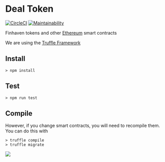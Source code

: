 # Deal Token

[![CircleCI](https://circleci.com/gh/Finhaven/DealToken/tree/master.svg?style=svg)](https://circleci.com/gh/Finhaven/DealToken/tree/master)
[![Maintainability](https://api.codeclimate.com/v1/badges/5e696ad902abc5e35858/maintainability)](https://codeclimate.com/github/Finhaven/DealToken/maintainability)

Finhaven tokens and other [Ethereum](https://ethereum.org) smart contracts

We are using the [Truffle Framework](http://truffleframework.com/)

## Install

```shell
> npm install
```

## Test

```shell
> npm run test
```

## Compile

However, if you change smart contracts, you will need to recompile them. You can do this with

```shell
> truffle compile
> truffle migrate
```

![](https://ethereum.org/images/logos/ETHEREUM-LOGO_LANDSCAPE_Black_small.png)
